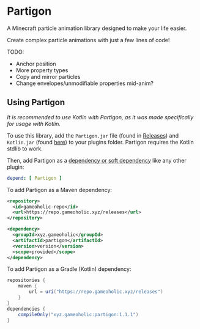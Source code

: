 # Partigon

A Minecraft particle animation library designed to make your life easier.

Create complex particle animations with just a few lines of code!


TODO:
+ Anchor position
+ More property types
+ Copy and mirror particles
+ Change envelopes/unmodifiable properties mid-anim?



## Using Partigon
_It is recommended to use Kotlin with Partigon, as it was made specifically for usage with Kotlin._

To use this library, add the `Partigon.jar` file (found in [Releases](https://github.com/Gameoholic/Partigon/releases)) and `Kotlin.jar` (found [here](https://github.com/Gameoholic/PaperKotlin/releases)) to your plugins folder. Partigon requires the Kotlin stdlib to work. 

Then, add Partigon as a [dependency or soft dependency](https://docs.papermc.io/paper/dev/plugin-yml#dependencies) like any other plugin:

```yml
depend: [ Partigon ]
```

To add Partigon as a Maven dependency:

```xml
<repository>
  <id>gameoholic-repo</id>
  <url>https://repo.gameoholic.xyz/releases</url>
</repository>

<dependency>
  <groupId>xyz.gameoholic</groupId>
  <artifactId>partigon</artifactId>
  <version>version</version>
  <scope>provided</scope>
</dependency>
```

To add Partigon as a Gradle (Kotlin) dependency:

```gradle
repositories {
    maven {
        url = uri("https://repo.gameoholic.xyz/releases")
    }
}
dependencies {
    compileOnly("xyz.gameoholic:partigon:1.1.1")
}
```
